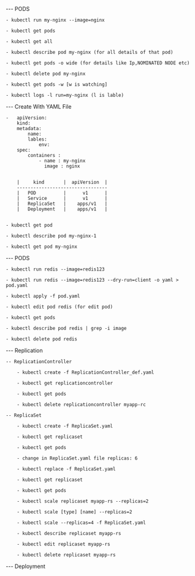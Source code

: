 --- PODS

    - kubectl run my-nginx --image=nginx 

    - kubectl get pods

    - kubectl get all

    - kubectl describe pod my-nginx (for all details of that pod)

    - kubectl get pods -o wide (for details like Ip,NOMINATED NODE etc)

    - kubectl delete pod my-nginx

    - kubectl get pods -w [w is watching]

    - kubectl logs -l run=my-nginx (l is lable)

--- Create With YAML File

    -   apiVersion:  
        kind: 
        metadata: 
            name: 
            lables: 
                env:
        spec:
            containers : 
                - name : my-nginx
                  image : nginx


        |     kind       |  apiVersion  |
        ---------------------------------
        |   POD          |      v1      |
        |   Service      |      v1      |
        |   ReplicaSet   |    apps/v1   |
        |   Deployment   |    apps/v1   |


    - kubectl get pod

    - kubectl describe pod my-nginx-1

    - kubectl get pod my-nginx

--- PODS

    - kubectl run redis --image=redis123

    - kubectl run redis --image=redis123 --dry-run=client -o yaml > pod.yaml

    - kubectl apply -f pod.yaml

    - kubectl edit pod redis (for edit pod)

    - kubectl get pods

    - kubectl describe pod redis | grep -i image

    - kubectl delete pod redis

--- Replication

    -- ReplicationController

        - kubectl create -f ReplicationController_def.yaml

        - kubectl get replicationcontroller

        - kubectl get pods

        - kubectl delete replicationcontroller myapp-rc

    -- ReplicaSet

        - kubectl create -f ReplicaSet.yaml

        - kubectl get replicaset

        - kubectl get pods

        - change in ReplicaSet.yaml file replicas: 6

        - kubectl replace -f ReplicaSet.yaml

        - kubectl get replicaset

        - kubectl get pods

        - kubectl scale replicaset myapp-rs --replicas=2

        - kubectl scale [type] [name] --replicas=2

        - kubectl scale --replicas=4 -f ReplicaSet.yaml

        - kubectl describe replicaset myapp-rs

        - kubectl edit replicaset myapp-rs

        - kubectl delete replicaset myapp-rs

--- Deployment

    






    